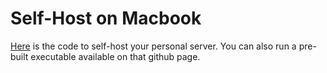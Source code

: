 # Self-Host on Macbook

[Here](https://github.com/vana-com/selfie) is the code to self-host your personal server. You can also run a pre-built executable available on that github page.

[\
](https://docs.vana.com/network/personal-servers/run-your-personal-server)
